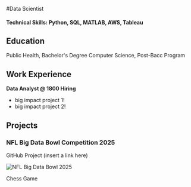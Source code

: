 #Data Scientist 

#### Technical Skills: Python, SQL, MATLAB, AWS, Tableau

## Education
Public Health, Bachelor's Degree
Computer Science, Post-Bacc Program 

## Work Experience 
**Data Analyst @ 1800 Hiring** 
- big impact project 1!
- big impact project 2!

## Projects
### NFL Big Data Bowl Competition 2025
GitHub Project (insert a link here)

![NFL Big Data Bowl 2025]()

Chess Game 
